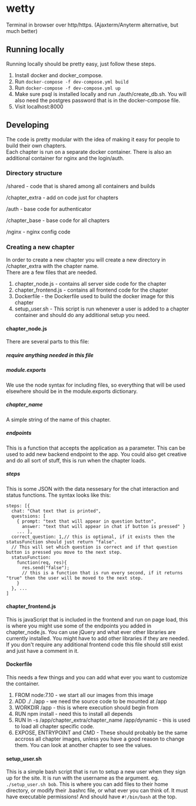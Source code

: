 # wetty
Terminal in browser over http/https. (Ajaxterm/Anyterm alternative, but much better)

## Running locally

Running locally should be pretty easy, just follow these steps.
1. Install docker and docker_compose.
2. Run `docker-compose -f dev-compose.yml build`
3. Run `docker-compose -f dev-compose.yml up`
4. Make sure psql is installed locally and run ./auth/create_db.sh.  You will also need the postgres password that is in the docker-compose file.
5. Visit localhost:8000

## Developing

The code is pretty modular with the idea of making it easy for people to build their own chapters.  
Each chapter is run on a separate docker container.  There is also an additional container for nginx and the login/auth.

### Directory structure
/shared - code that is shared among all containers and builds
 
/chapter_extra - add on code just for chapters
 
/auth - base code for authenticator
 
/chapter_base - base code for all chapters

/nginx - nginx config code

### Creating a new chapter

In order to create a new chapter you will create a new directory in /chapter_extra with the chapter name.  
There are a few files that are needed.
1. chapter_node.js - contains all server side code for the chapter
2. chapter_frontend.js - contains all frontend code for the chapter
3. Dockerfile - the Dockerfile used to build the docker image for this chapter
4. setup_user.sh - This script is run whenever a user is added to a chapter container and should 
do any additional setup you need.

#### chapter_node.js
There are several parts to this file:
##### require anything needed in this file
##### module.exports
We use the node syntax for including files, so everything that will be used elsewhere should be in the module.exports 
dictionary.
##### chapter_name
A simple string of the name of this chapter.
##### endpoints
This is a function that accepts the application as a parameter.
This can be used to add new backend endpoint to the app.  You could also get creative and do all sort of stuff,
this is run when the chapter loads.
##### steps
This is some JSON with the data nessesary for the chat interaction and status functions.  The syntax looks like this:
```
steps: [{
  chat: "Chat text that is printed",
  questsions: [
    { prompt: "text that will appear in question button",
      answer: "text that will appear in chat if button is pressed" }
    ... ],
  correct_question: 1,// this is optional, if it exists then the statusFunction should just return "false". 
  // This will set which question is correct and if that question button is pressed you move to the next step.
  statusFunction: 
    function(req, res){
      res.send("false");
      // this is a function that is run every second, if it returns "true" then the user will be moved to the next step.
    }
  }, ...
]
```

#### chapter_frontend.js
This is javaScript that is included in the frontend and run on page load, this is where you might use some of the endpoints you added in chapter_node.js.  You can use jQuery and what ever other libraries are currently installed.  You might have to add other libraries if they are needed.  If you don't require any additional frontend code this file should still exist and just have a comment in it.
    
#### Dockerfile
This needs a few things and you can add what ever you want to customize the container.

1. FROM node:7.10 - we start all our images from this image
2. ADD ./ ./app - we need the source code to be mounted at /app
3. WORKDIR /app - this is where execution should begin from
4. RUN npm install - need this to install all depends
5. RUN ln -s /app/chapter_extra/chapter_name /app/dynamic - this is used to load all chapter specific code.
6. EXPOSE, ENTRYPOINT and CMD - These should probably be the same accross all chapter images, unless you have a good reason to change them.  You can look at another chapter to see the values.

#### setup_user.sh
This is a simple bash script that is run to setup a new user when they sign up for the site.  It is run with the username as the argument.  eg. `./setup_user.sh bob`.  This is where you can add files to their home directory, or modify their .bashrc file, or what ever you can think of.  It must have executable permissions! And should have `#!/bin/bash` at the top.


